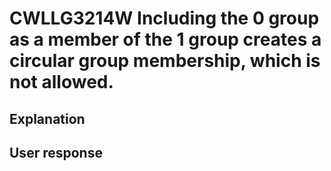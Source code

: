 # CWLLG3214W Including the 0 group as a member of the 1 group creates a circular group membership, which is not allowed.

## Explanation

## User response